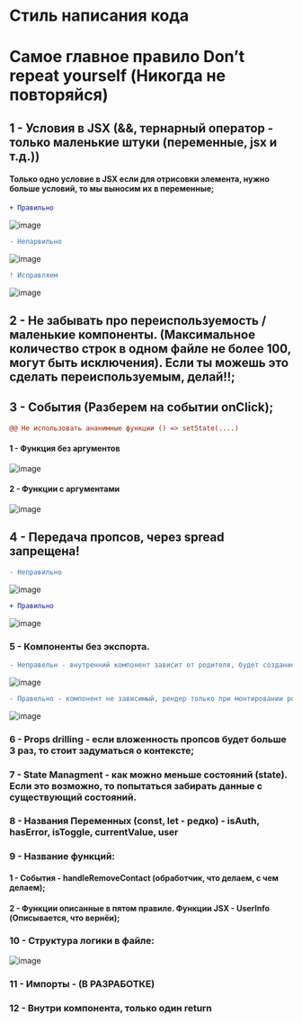 # Стиль написания кода
# Самое главное правило Don’t repeat yourself (Никогда не повторяйся)
## 1 - Условия в JSX (&&, тернарный оператор - только маленькие штуки (переменные, jsx и т.д.))
#### Только одно условие в JSX если для отрисовки элемента, нужно больше условий, то мы выносим их в переменные;
```diff
+ Правильно
```
![image](https://user-images.githubusercontent.com/81239058/152281150-cadad01c-b83d-4f3f-b4d7-bfe80aa58bb0.png)
```diff
- Непарвильно
```
![image](https://user-images.githubusercontent.com/81239058/152281431-c5d15bc2-9605-49c2-9b31-135dc58b7706.png)
```diff
! Исправляем
```
![image](https://user-images.githubusercontent.com/81239058/152281547-69236556-6a7f-4b29-b034-f5be5c5cd009.png)
## 2 - Не забывать про переиспользуемость / маленькие компоненты. (Максимальное количество строк в одном файле не более 100, могут быть исключения). Если ты можешь это сделать переиспользуемым, делай!!;
## 3 - События (Разберем на событии onClick);
```diff
@@ Не использовать ананимные функции () => setState(....)
```
#### 1 - Функция без аргументов
![image](https://user-images.githubusercontent.com/81239058/152282837-04377116-8476-4ab3-a896-ae55573d8ba9.png)
#### 2 - Функции с аргументами
![image](https://user-images.githubusercontent.com/81239058/152283282-478b3c8f-9bdf-4072-bfbc-08d2e3043d38.png)
## 4 - Передача пропсов, через spread запрещена!
```diff
- Неправильно
```
![image](https://user-images.githubusercontent.com/81239058/152283782-c160c452-b79e-4cb6-8d14-a75c144471c6.png)
```diff
+ Правильно
```
![image](https://user-images.githubusercontent.com/81239058/152284049-8c166cdf-d124-46bf-8793-8b811d891b86.png)
### 5 - Компоненты без экспорта.
```diff
- Неправельн - внутренний компонент зависит от родителя, будет создание при каждом рендере
```
![image](https://user-images.githubusercontent.com/81239058/152293705-0a5d8c0d-1ba7-43a2-8c00-f8c53d5acc56.png)
```diff
- Правельно - компонент не зависимый, рендер только при монтировании родителя
```
![image](https://user-images.githubusercontent.com/81239058/152293815-ca7aee1d-c03f-4c4c-9048-d37264d79616.png)
### 6 - Props drilling - если вложенность пропсов будет больше 3 раз, то стоит задуматься о контексте;
### 7 - State Managment - как можно меньше состояний (state). Если это возможно, то попытаться забирать данные с существующий состояний.
### 8 - Названия Переменных (const, let - редко) - isAuth, hasError, isToggle, currentValue, user
### 9 - Название функций: 
#### 1 - События - handleRemoveContact (обработчик, что делаем, с чем делаем);
#### 2 - Функции описанные в пятом правиле. Функции JSX - UserInfo (Описывается, что вернёи);
### 10 - Структура логики в файле:
![image](https://user-images.githubusercontent.com/81239058/152303394-01b2e3aa-d933-4163-a257-249e995bf0a8.png)
### 11 - Импорты - (В РАЗРАБОТКЕ)
### 12 - Внутри компонента, только один return
